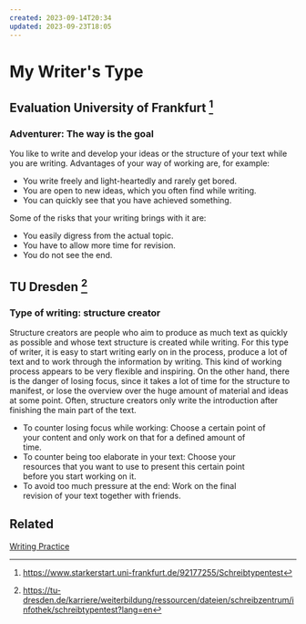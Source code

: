 ```yaml
---
created: 2023-09-14T20:34
updated: 2023-09-23T18:05
---
```

# My Writer's Type
## Evaluation University of Frankfurt [^1]
### Adventurer: The way is the goal
You like to write and develop your ideas or the structure of your text while you are writing.  Advantages of your way of working are, for example:  

- You write freely and light-heartedly and rarely get bored.
- You are open to new ideas, which you often find while writing.
- You can quickly see that you have achieved something.

Some of the risks that your writing brings with it are:  

- You easily digress from the actual topic.
- You have to allow more time for revision.
- You do not see the end.

## TU Dresden [^2]
### Type of writing: structure creator  
Structure creators are people who aim to produce as much text as quickly as possible and whose text  structure is created while writing. For this type of writer, it is easy to start writing early on in the process,  produce a lot of text and to work through the information by writing. This kind of working process  appears to be very flexible and inspiring. On the other hand, there is the danger of losing focus, since it takes a lot of time for the structure to manifest, or lose the overview over the huge amount of material and ideas at some point. Often, structure creators only write the introduction after finishing the main part of the text.

- To counter losing focus while working: Choose a certain point of  
your content and only work on that for a defined amount of  
time.
- To counter being too elaborate in your text: Choose your  
resources that you want to use to present this certain point  
before you start working on it.
- To avoid too much pressure at the end: Work on the final  
revision of your text together with friends.

[^1]: https://www.starkerstart.uni-frankfurt.de/92177255/Schreibtypentest
[^2]: https://tu-dresden.de/karriere/weiterbildung/ressourcen/dateien/schreibzentrum/infothek/schreibtypentest?lang=en

## Related
[Writing Practice](notes/Writing%20Practice.md)